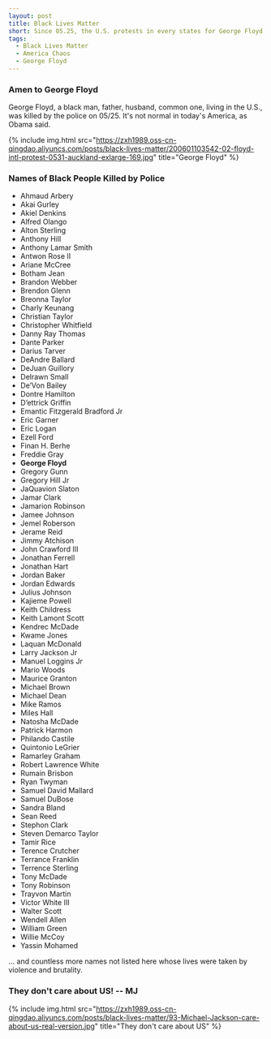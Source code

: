 ```yaml
---
layout: post
title: Black Lives Matter
short: Since 05.25, the U.S. protests in every states for George Floyd's death.
tags: 
  - Black Lives Matter
  - America Chaos
  - George Floyd
---
```


### Amen to George Floyd

George Floyd, a black man, father, husband, common one, living in the U.S., was killed by the police on 05/25. It's not normal in today's America, as Obama said.

{% include img.html src="https://zxh1989.oss-cn-qingdao.aliyuncs.com/posts/black-lives-matter/200601103542-02-floyd-intl-protest-0531-auckland-exlarge-169.jpg" title="George Floyd" %}

### Names of Black People Killed by Police

- Ahmaud Arbery
- Akai Gurley
- Akiel Denkins
- Alfred Olango
- Alton Sterling
- Anthony Hill
- Anthony Lamar Smith
- Antwon Rose II
- Ariane McCree
- Botham Jean
- Brandon Webber
- Brendon Glenn
- Breonna Taylor
- Charly Keunang
- Christian Taylor
- Christopher Whitfield
- Danny Ray Thomas
- Dante Parker
- Darius Tarver
- DeAndre Ballard
- DeJuan Guillory
- Delrawn Small
- De’Von Bailey
- Dontre Hamilton
- D’ettrick Griffin
- Emantic Fitzgerald Bradford Jr
- Eric Garner
- Eric Logan
- Ezell Ford
- Finan H. Berhe
- Freddie Gray
- **George Floyd**
- Gregory Gunn
- Gregory Hill Jr
- JaQuavion Slaton
- Jamar Clark
- Jamarion Robinson
- Jamee Johnson
- Jemel Roberson
- Jerame Reid
- Jimmy Atchison
- John Crawford III
- Jonathan Ferrell
- Jonathan Hart
- Jordan Baker
- Jordan Edwards
- Julius Johnson
- Kajieme Powell
- Keith Childress
- Keith Lamont Scott
- Kendrec McDade
- Kwame Jones
- Laquan McDonald
- Larry Jackson Jr
- Manuel Loggins Jr
- Mario Woods
- Maurice Granton
- Michael Brown
- Michael Dean
- Mike Ramos
- Miles Hall
- Natosha McDade
- Patrick Harmon
- Philando Castile
- Quintonio LeGrier
- Ramarley Graham
- Robert Lawrence White
- Rumain Brisbon
- Ryan Twyman
- Samuel David Mallard
- Samuel DuBose
- Sandra Bland
- Sean Reed
- Stephon Clark
- Steven Demarco Taylor
- Tamir Rice
- Terence Crutcher
- Terrance Franklin
- Terrence Sterling
- Tony McDade
- Tony Robinson
- Trayvon Martin
- Victor White III
- Walter Scott
- Wendell Allen
- William Green
- Willie McCoy
- Yassin Mohamed

... and countless more names not listed here whose lives were taken by violence and brutality.

### They don't care about US! -- MJ

{% include img.html src="https://zxh1989.oss-cn-qingdao.aliyuncs.com/posts/black-lives-matter/93-Michael-Jackson-care-about-us-real-version.jpg" title="They don't care about US" %}
